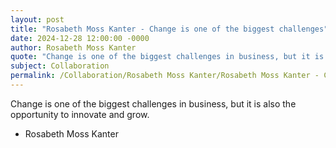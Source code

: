 ```yaml
---
layout: post
title: "Rosabeth Moss Kanter - Change is one of the biggest challenges"
date: 2024-12-28 12:00:00 -0000
author: Rosabeth Moss Kanter
quote: "Change is one of the biggest challenges in business, but it is also the opportunity to innovate and grow."
subject: Collaboration
permalink: /Collaboration/Rosabeth Moss Kanter/Rosabeth Moss Kanter - Change is one of the biggest challenges
---
```


Change is one of the biggest challenges in business, but it is also the opportunity to innovate and grow.

- Rosabeth Moss Kanter
